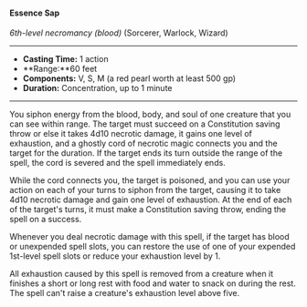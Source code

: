 #### Essence Sap
*6th-level necromancy* *(blood)* (Sorcerer, Warlock, Wizard)
___
- **Casting Time:** 1 action 
- **Range:**60 feet 
- **Components:** V, S, M (a red pearl worth at least 500 gp) 
- **Duration:** Concentration, up to 1 minute 
---
You siphon energy from the blood, body, and soul of one creature that you can see within range. The target must succeed on a Constitution saving throw or else it takes 4d10 necrotic damage, it gains one level of exhaustion, and a ghostly cord of necrotic magic connects you and the target for the duration. If the target ends its turn outside the range of the spell, the cord is severed and the spell immediately ends. 

While the cord connects you, the target is poisoned, and you can use your action on each of your turns to siphon from the target, causing it to take 4d10 necrotic damage and gain one level of exhaustion. At the end of each of the target's turns, it must make a Constitution saving throw, ending the spell on a success. 

Whenever you deal necrotic damage with this spell, if the target has blood or unexpended spell slots, you can restore the use of one of your expended 1st-level spell slots or reduce your exhaustion level by 1. 

All exhaustion caused by this spell is removed from a creature when it finishes a short or long rest with food and water to snack on during the rest. The spell can't raise a creature's exhaustion level above five. 
